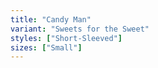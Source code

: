 ```yaml
---
title: "Candy Man"
variant: "Sweets for the Sweet"
styles: ["Short-Sleeved"]
sizes: ["Small"]
---
```

